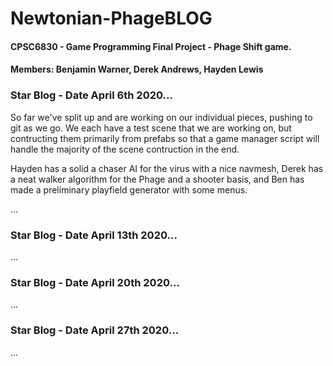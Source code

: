 # Newtonian-PhageBLOG
#### CPSC6830 - Game Programming Final Project - Phage Shift game.
#### Members: Benjamin Warner, Derek Andrews, Hayden Lewis

### Star Blog - Date April 6th 2020...
So far we've split up and are working on our individual pieces, pushing to git as we go.  We each have a test scene that we are working on, but contructing them primarily from prefabs so that a game manager script will handle the majority of the scene contruction in the end.

Hayden has a solid a chaser AI for the virus with a nice navmesh, Derek has a neat walker algorithm for the Phage and a shooter basis, and Ben has made a preliminary playfield generator with some menus.

...
### Star Blog - Date April 13th 2020...

...
### Star Blog - Date April 20th 2020...

...
### Star Blog - Date April 27th 2020...

...
